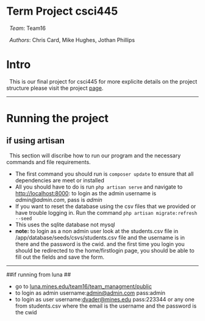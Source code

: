Term Project csci445
===================

&nbsp;&nbsp;_Team_: Team16

&nbsp;&nbsp;_Authors_: Chris Card, Mike Hughes, Jothan Phillips

# Intro #
&nbsp;&nbsp;This is our final project for csci445 for more explicite details on the project structure please visit the project [page](http://eecs.mines.edu/Courses/csci445/ASSIGN/TeamUnit3.html).

------
# Running the project #
## if using artisan ##
&nbsp;&nbsp;This section will discribe how to run our program and the necessary commands and file requirements.
 - The first command you should run is `composer update` to ensure that all dependencies are meet or installed
 - All you should have to do is run `php artisan serve` and navigate to [http://localhost:8000](http://localhost:8000): to login as the admin username is _admin@admin.com_, pass is _admin_
 - If you  want to reset the database using the csv files that we provided or have trouble logging in. Run the command `php artisan migrate:refresh --seed`
 - This uses the sqlite database not mysql
 - __note:__ to login as a non admin user look at the students.csv file in /app/database/seeds/csvs/students.csv file and the username is in there and the password is the cwid.  and the first time you login you should be redirected to the home/firstlogin page, you should be able to fill out the fields and save the form.
-----
##if running from luna ##
 - go to [luna.mines.edu/team16/team_managment/public](luna.mines.edu/team16/team_managment/public)
 - to login as admin username:admin@admin.com pass:admin
 - to login as user username:dvader@mines.edu pass:223344 or any one from students.csv where the email is the username and the password is the cwid
